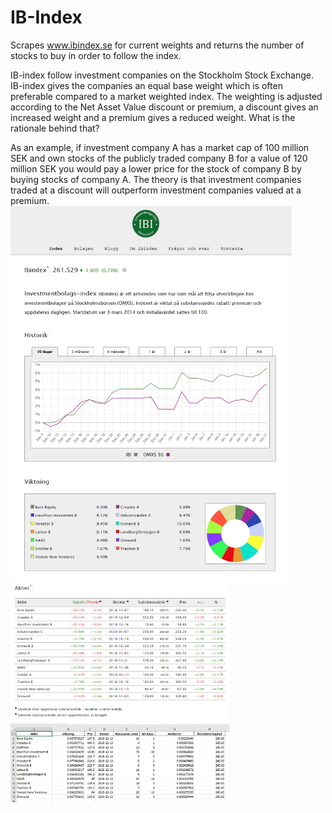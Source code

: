 # IB-Index
Scrapes www.ibindex.se for current weights and returns the number of stocks to buy in order to follow the index.

IB-index follow investment companies on the Stockholm Stock Exchange. IB-index gives the companies an equal base weight which is often preferable compared to a market weighted index. The weighting is adjusted according to the Net Asset Value discount or premium,
a discount gives an increased weight and a premium gives a reduced weight. What is the rationale behind that? 

As an example, if investment company A has a market cap of 100 million SEK and own stocks of the publicly traded company B for a value of 120 million SEK you would pay a lower price for the stock of company B by buying stocks of company A. The theory is that investment companies traded at a discount will outperform investment companies valued at a premium.
<img src="https://github.com/hataloo/IB-Index/blob/master/IBIndexShowcase/startpage.png" width="450">
<img src="https://github.com/hataloo/IB-Index/blob/master/IBIndexShowcase/valuation.png" width="350">
<img src="https://github.com/hataloo/IB-Index/blob/master/IBIndexShowcase/recommendation.png" width="350">

